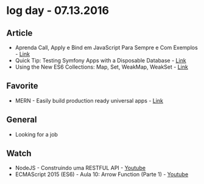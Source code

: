 # log day - 07.13.2016

## Article 

- Aprenda Call, Apply e Bind em JavaScript Para Sempre e Com Exemplos - [Link](http://programadorobjetivo.co/call-apply-e-bind-em-javascript/)
- Quick Tip: Testing Symfony Apps with a Disposable Database - [Link](https://www.sitepoint.com/quick-tip-testing-symfony-apps-with-a-disposable-database/)
- Using the New ES6 Collections: Map, Set, WeakMap, WeakSet - [Link](https://www.sitepoint.com/using-the-new-es6-collections-map-set-weakmap-weakset/)


## Favorite

- MERN - Easily build production ready universal apps - [Link](http://mern.io/)


## General 

- Looking for a job


## Watch

- NodeJS - Construindo uma RESTFUL API - [Youtube](https://www.youtube.com/watch?v=G1CaIFPYzMU)
- ECMAScript 2015 (ES6) - Aula 10: Arrow Function (Parte 1) - [Youtube](https://youtu.be/KrB6wFuK6Qg)


